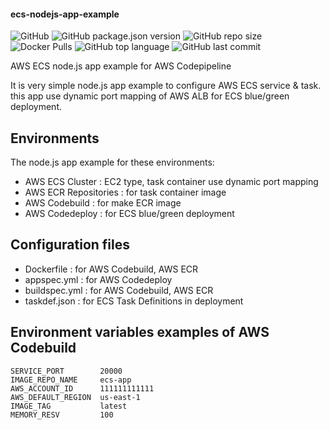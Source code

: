 #### ecs-nodejs-app-example
![GitHub](https://img.shields.io/github/license/gnokoheat/ecs-nodejs-app-example) ![GitHub package.json version](https://img.shields.io/github/package-json/v/gnokoheat/ecs-nodejs-app-example) ![GitHub repo size](https://img.shields.io/github/repo-size/gnokoheat/ecs-nodejs-app-example) ![Docker Pulls](https://img.shields.io/docker/pulls/gnokoheat/ecs-nodejs-initial) ![GitHub top language](https://img.shields.io/github/languages/top/gnokoheat/ecs-nodejs-app-example) ![GitHub last commit](https://img.shields.io/github/last-commit/gnokoheat/ecs-nodejs-app-example)

AWS ECS node.js app example for AWS Codepipeline

It is very simple node.js app example to configure AWS ECS service & task.
this app use dynamic port mapping of AWS ALB for ECS blue/green deployment.

## Environments

The node.js app example for these environments:

- AWS ECS Cluster : EC2 type, task container use dynamic port mapping
- AWS ECR Repositories : for task container image
- AWS Codebuild : for make ECR image
- AWS Codedeploy : for ECS blue/green deployment

## Configuration files

- Dockerfile : for AWS Codebuild, AWS ECR
- appspec.yml : for AWS Codedeploy
- buildspec.yml : for AWS Codebuild, AWS ECR
- taskdef.json : for ECS Task Definitions in deployment

## Environment variables examples of AWS Codebuild
```
SERVICE_PORT        20000
IMAGE_REPO_NAME     ecs-app
AWS_ACCOUNT_ID      111111111111
AWS_DEFAULT_REGION  us-east-1
IMAGE_TAG           latest
MEMORY_RESV         100
```
